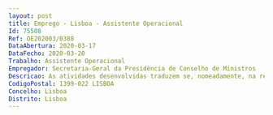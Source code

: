 ```yaml
--- 
layout: post
title: Emprego - Lisboa - Assistente Operacional
Id: 75508
Ref: OE202003/0388
DataAbertura: 2020-03-17
DataFecho: 2020-03-20
Trabalho: Assistente Operacional
Empregador: Secretaria-Geral da Presidência de Conselho de Ministros
Descricao: As atividades desenvolvidas traduzem se, nomeadamente, na realização das seguintes tarefas • Desempenhar funções de motorista de ligeiros, designadamente transporte de pessoas com educação, segurança e pontualidade • Assegurar o transporte de objetos ou mercadorias que lhe forem confiadas • Cuidar do bom estado da viatura mantendo a sempre limpa e asseada.
CodigoPostal: 1399-022 LISBOA
Concelho: Lisboa
Distrito: Lisboa
--- 
```

